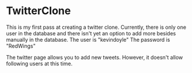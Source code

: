 # TwitterClone

This is my first pass at creating a twitter clone.
Currently, there is only one user in the database and there isn't yet
an option to add more besides manually in the database.
The user is "kevindoyle"
The password is "RedWings"

The twitter page allows you to add new tweets.
However, it doesn't allow following users at this time.
